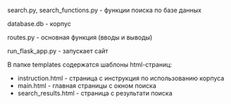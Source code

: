 search.py, search_functions.py - функции поиска по базе данных

database.db - корпус

routes.py - основная функция (вводы и выводы)

run_flask_app.py - запускает сайт

В папке templates содержатся шаблоны html-страниц: 
* instruction.html - страница с инструкция по использованию корпуса
* main.html - главная страницы с окном поиска
* search_results.html - страница с результати поиска
